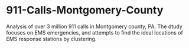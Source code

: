 # 911-Calls-Montgomery-County
Analysis of over 3 million 911 calls in Montgomery county, PA. The dtudy focuses on EMS emergencies, and attempts to find the ideal locations of EMS response stations by clustering.
